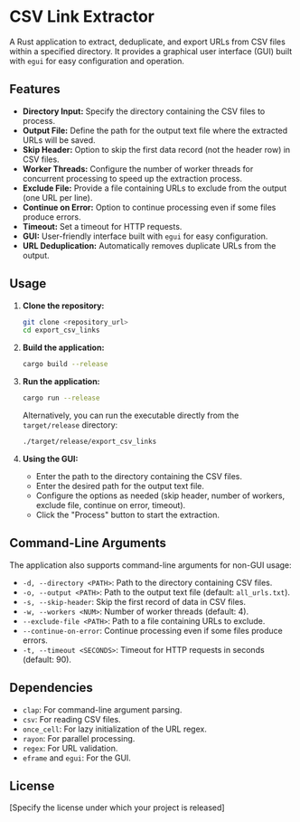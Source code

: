 # CSV Link Extractor

A Rust application to extract, deduplicate, and export URLs from CSV files within a specified directory. It provides a graphical user interface (GUI) built with `egui` for easy configuration and operation.

## Features

*   **Directory Input:** Specify the directory containing the CSV files to process.
*   **Output File:** Define the path for the output text file where the extracted URLs will be saved.
*   **Skip Header:** Option to skip the first data record (not the header row) in CSV files.
*   **Worker Threads:** Configure the number of worker threads for concurrent processing to speed up the extraction process.
*   **Exclude File:** Provide a file containing URLs to exclude from the output (one URL per line).
*   **Continue on Error:** Option to continue processing even if some files produce errors.
*   **Timeout:** Set a timeout for HTTP requests.
*   **GUI:** User-friendly interface built with `egui` for easy configuration.
*   **URL Deduplication:** Automatically removes duplicate URLs from the output.

## Usage

1.  **Clone the repository:**

    ```bash
    git clone <repository_url>
    cd export_csv_links
    ```

2.  **Build the application:**

    ```bash
    cargo build --release
    ```

3.  **Run the application:**

    ```bash
    cargo run --release
    ```

    Alternatively, you can run the executable directly from the `target/release` directory:

    ```bash
    ./target/release/export_csv_links
    ```

4.  **Using the GUI:**

    *   Enter the path to the directory containing the CSV files.
    *   Enter the desired path for the output text file.
    *   Configure the options as needed (skip header, number of workers, exclude file, continue on error, timeout).
    *   Click the "Process" button to start the extraction.

## Command-Line Arguments

The application also supports command-line arguments for non-GUI usage:

*   `-d, --directory <PATH>`: Path to the directory containing CSV files.
*   `-o, --output <PATH>`: Path to the output text file (default: `all_urls.txt`).
*   `-s, --skip-header`: Skip the first record of data in CSV files.
*   `-w, --workers <NUM>`: Number of worker threads (default: 4).
*   `--exclude-file <PATH>`: Path to a file containing URLs to exclude.
*   `--continue-on-error`: Continue processing even if some files produce errors.
*   `-t, --timeout <SECONDS>`: Timeout for HTTP requests in seconds (default: 90).

## Dependencies

*   `clap`: For command-line argument parsing.
*   `csv`: For reading CSV files.
*   `once_cell`: For lazy initialization of the URL regex.
*   `rayon`: For parallel processing.
*   `regex`: For URL validation.
*   `eframe` and `egui`: For the GUI.

## License

[Specify the license under which your project is released]